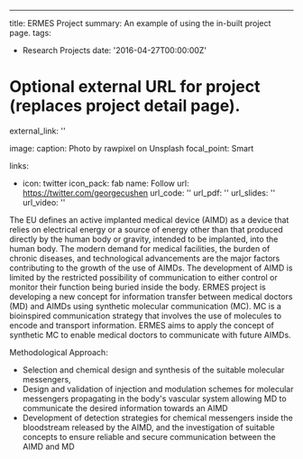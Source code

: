 ---
title: ERMES Project
summary: An example of using the in-built project page.
tags:
  - Research Projects
date: '2016-04-27T00:00:00Z'

# Optional external URL for project (replaces project detail page).
external_link: ''

image:
  caption: Photo by rawpixel on Unsplash
  focal_point: Smart

links:
  - icon: twitter
    icon_pack: fab
    name: Follow
    url: https://twitter.com/georgecushen
url_code: ''
url_pdf: ''
url_slides: ''
url_video: ''

The EU defines an active implanted medical device (AIMD) as a device that relies on electrical energy or a source of energy other than that produced directly by the human body or gravity, intended to be implanted, into the human body. The modern demand for medical facilities, the burden of chronic diseases, and technological advancements are the major factors contributing to the growth of the use of AIMDs. The development of AIMD is limited by the restricted possibility of communication to either control or monitor their function being buried inside the body. ERMES project is developing a new concept for information transfer between medical doctors (MD) and AIMDs using synthetic molecular communication (MC). MC is a bioinspired communication strategy that involves the use of molecules to encode and transport information. ERMES aims to apply the concept of synthetic MC to enable medical doctors to communicate with future AIMDs.

Methodological Approach: 
- Selection and chemical design and synthesis of the suitable molecular messengers,
- Design and validation of injection and modulation schemes for molecular messengers propagating in the body's vascular system allowing MD to communicate the desired information towards an AIMD
- Development of detection strategies for chemical messengers inside the bloodstream released by the AIMD, and the investigation of suitable concepts to ensure reliable and secure communication between the AIMD and MD
